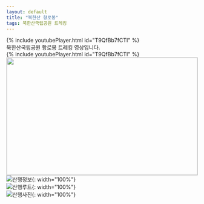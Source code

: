 ```yaml
---
layout: default
title: "북한산 향로봉"
tags: 북한산국립공원 트레킹
---
```


{% include youtubePlayer.html id="T9QfBb7fCTI" %}
<br/>
북한산국립공원 항로봉 트레킹 영상입니다.<br/>
{% include youtubePlayer.html id="T9QfBb7fCTI" %}<br/>
<a href="http://kko.to/zKScotpqa" target="_blank"><img width="504" height="310" src="https://map2.daum.net/map/mapservice?FORMAT=PNG&SCALE=2.5&MX=490507&MY=1157531&S=0&IW=504&IH=310&LANG=0&COORDSTM=WCONGNAMUL&logo=kakao_logo" style="border:1px solid #ccc"></a>
<br/>
![산행정보](/images/2022-05-14-북한산-향로봉/20220513_1.jpg){: width="100%"}<br/>
![산행루트](/images/2022-05-14-북한산-향로봉/20220513.jpg){: width="100%"}<br/>
![산행사진](/images/2022-05-14-북한산-향로봉/202205133.jpg){: width="100%"}<br/>
